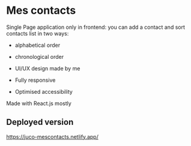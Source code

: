 # Mes contacts
Single Page application only in frontend: you can add a contact and sort contacts list in two ways:
- alphabetical order
- chronological order

- UI/UX design made by me
- Fully responsive
- Optimised accessibility 

Made with React.js mostly

## Deployed version
https://juco-mescontacts.netlify.app/
